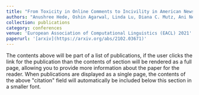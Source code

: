 ```yaml
---
title: "From Toxicity in Online Comments to Incivility in American News: Proceed with Caution"
authors: "Anushree Hede, Oshin Agarwal, Linda Lu, Diana C. Mutz, Ani Nenkova"
collection: publications
category: conferences
venue: 'European Association of Computational Linguistics (EACL) 2021'
paperurl: '[arxiv](https://arxiv.org/abs/2102.03671)'
---
```

The contents above will be part of a list of publications, if the user clicks the link for the publication than the contents of section will be rendered as a full page, allowing you to provide more information about the paper for the reader. When publications are displayed as a single page, the contents of the above "citation" field will automatically be included below this section in a smaller font.
